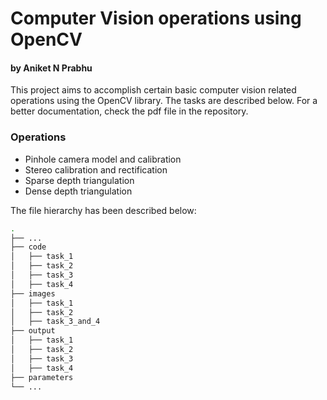# Computer Vision operations using OpenCV
#### by Aniket N Prabhu

This project aims to accomplish certain basic computer vision related operations using the OpenCV library. The tasks are described below. For a better documentation, check the pdf file in the repository.

### Operations

- Pinhole camera model and calibration
- Stereo calibration and rectification
- Sparse depth triangulation
- Dense depth triangulation

The file hierarchy has been described below:

```sh
.
├── ...
├── code
│   ├── task_1
│   ├── task_2
│   ├── task_3
│   ├── task_4
├── images
│   ├── task_1
│   ├── task_2
│   ├── task_3_and_4
├── output
│   ├── task_1
│   ├── task_2
│   ├── task_3
│   ├── task_4
├── parameters
└── ...
```
